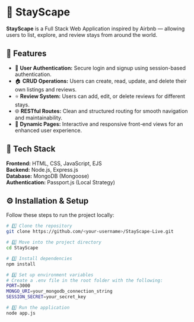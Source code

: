 # 🏡 StayScape  



**StayScape** is a Full Stack Web Application inspired by Airbnb — allowing users to list, explore, and review stays from around the world.



## 🚀 Features

- 🧾 **User Authentication:** Secure login and signup using session-based authentication.
- 🏠 **CRUD Operations:** Users can create, read, update, and delete their own listings and reviews.
- ⭐ **Review System:** Users can add, edit, or delete reviews for different stays.
- 🌐 **RESTful Routes:** Clean and structured routing for smooth navigation and maintainability.
- 💬 **Dynamic Pages:** Interactive and responsive front-end views for an enhanced user experience.



## 🧩 Tech Stack

**Frontend:** HTML, CSS, JavaScript, EJS  
**Backend:** Node.js, Express.js  
**Database:** MongoDB (Mongoose)  
**Authentication:** Passport.js (Local Strategy)



## ⚙️ Installation & Setup

Follow these steps to run the project locally:

```bash
# 1️⃣ Clone the repository
git clone https://github.com/<your-username>/StayScape-Live.git

# 2️⃣ Move into the project directory
cd StayScape

# 3️⃣ Install dependencies
npm install

# 4️⃣ Set up environment variables
# Create a .env file in the root folder with the following:
PORT=3000
MONGO_URI=your_mongodb_connection_string
SESSION_SECRET=your_secret_key

# 5️⃣ Run the application
node app.js
